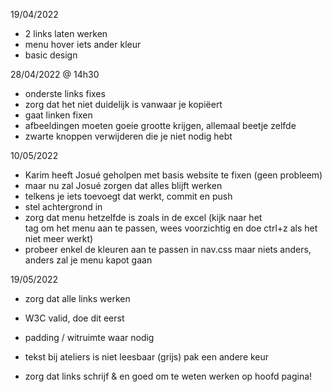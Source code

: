 19/04/2022
- 2 links laten werken
- menu hover iets ander kleur
- basic design

28/04/2022 @ 14h30
- onderste links fixes
- zorg dat het niet duidelijk is vanwaar je kopiëert
- gaat linken fixen
- afbeeldingen moeten goeie grootte krijgen, allemaal beetje zelfde
- zwarte knoppen verwijderen die je niet nodig hebt

10/05/2022
- Karim heeft Josué geholpen met basis website te fixen (geen probleem)
- maar nu zal Josué zorgen dat alles blijft werken
- telkens je iets toevoegt dat werkt, commit en push
- stel achtergrond in
- zorg dat menu hetzelfde is zoals in de excel (kijk naar het <nav> tag om het menu aan te passen, wees voorzichtig en doe ctrl+z als het niet meer werkt)
- probeer enkel de kleuren aan te passen in nav.css maar niets anders, anders zal je menu kapot gaan

19/05/2022
- zorg dat alle links werken
- W3C valid, doe dit eerst
- padding / witruimte waar nodig
- tekst bij ateliers is niet leesbaar (grijs) pak een andere keur

- zorg dat links schrijf & en goed om te weten werken op hoofd pagina!
